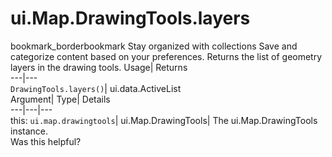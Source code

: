  
#  ui.Map.DrawingTools.layers 
bookmark_borderbookmark Stay organized with collections  Save and categorize content based on your preferences.
Returns the list of geometry layers in the drawing tools. 
Usage| Returns  
---|---  
`DrawingTools.layers()`| ui.data.ActiveList  
Argument| Type| Details  
---|---|---  
this: `ui.map.drawingtools`| ui.Map.DrawingTools| The ui.Map.DrawingTools instance.  
Was this helpful?
